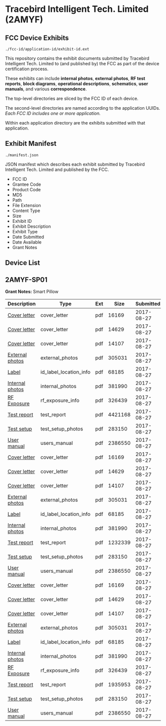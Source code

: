 # Tracebird Intelligent Tech. Limited (2AMYF)
## FCC Device Exhibits

```
./fcc-id/application-id/exhibit-id.ext
```

This repository contains the exhibit documents submitted by Tracebird Intelligent Tech. Limited to (and published by) the FCC as part of the device certification process.

These exhibits can include **internal photos**, **external photos**, **RF test reports**, **block diagrams**, **operational descriptions**, **schematics**, **user manuals**, and various **correspondence**.

The top-level directories are sliced by the FCC ID of each device.

The second-level directories are named according to the application UUIDs. *Each FCC ID includes one or more application.*

Within each application directory are the exhibits submitted with that application. 

## Exhibit Manifest

```
./manifest.json
```

JSON manifest which describes each exhibit submitted by Tracebird Intelligent Tech. Limited and published by the FCC.

- FCC ID
- Grantee Code
- Product Code
- MD5
- Path
- File Extension
- Content Type
- Size
- Exhibit ID
- Exhibit Description
- Exhibit Type
- Date Submitted
- Date Available
- Grant Notes

## Device List
## 2AMYF-SP01
**Grant Notes:** Smart Pillow

| Description | Type | Ext | Size | Submitted | Available |
| ----------- | ---- | --- | ---- | --------- | --------- |
| [Cover letter](2AMYF-SP01/e68960fc3878ad5a669eaa1639bd340c/3528160.pdf) | cover_letter | pdf | 16169 | 2017-08-27 | 2017-08-27 |
| [Cover letter](2AMYF-SP01/e68960fc3878ad5a669eaa1639bd340c/3528161.pdf) | cover_letter | pdf | 14629 | 2017-08-27 | 2017-08-27 |
| [Cover letter](2AMYF-SP01/e68960fc3878ad5a669eaa1639bd340c/3528162.pdf) | cover_letter | pdf | 14107 | 2017-08-27 | 2017-08-27 |
| [External photos](2AMYF-SP01/e68960fc3878ad5a669eaa1639bd340c/3528163.pdf) | external_photos | pdf | 305031 | 2017-08-27 | 2017-08-27 |
| [Label](2AMYF-SP01/e68960fc3878ad5a669eaa1639bd340c/3528164.pdf) | id_label_location_info | pdf | 68185 | 2017-08-27 | 2017-08-27 |
| [Internal photos](2AMYF-SP01/e68960fc3878ad5a669eaa1639bd340c/3528165.pdf) | internal_photos | pdf | 381990 | 2017-08-27 | 2017-08-27 |
| [RF Exposure](2AMYF-SP01/e68960fc3878ad5a669eaa1639bd340c/3528167.pdf) | rf_exposure_info | pdf | 326439 | 2017-08-27 | 2017-08-27 |
| [Test report](2AMYF-SP01/e68960fc3878ad5a669eaa1639bd340c/3528182.pdf) | test_report | pdf | 4421168 | 2017-08-27 | 2017-08-27 |
| [Test setup](2AMYF-SP01/e68960fc3878ad5a669eaa1639bd340c/3528170.pdf) | test_setup_photos | pdf | 283150 | 2017-08-27 | 2017-08-27 |
| [User manual](2AMYF-SP01/e68960fc3878ad5a669eaa1639bd340c/3528171.pdf) | users_manual | pdf | 2386550 | 2017-08-27 | 2017-08-27 |
| [Cover letter](2AMYF-SP01/318345b81d6fdb90ca43e61447379316/3528160.pdf) | cover_letter | pdf | 16169 | 2017-08-27 | 2017-08-27 |
| [Cover letter](2AMYF-SP01/318345b81d6fdb90ca43e61447379316/3528161.pdf) | cover_letter | pdf | 14629 | 2017-08-27 | 2017-08-27 |
| [Cover letter](2AMYF-SP01/318345b81d6fdb90ca43e61447379316/3528162.pdf) | cover_letter | pdf | 14107 | 2017-08-27 | 2017-08-27 |
| [External photos](2AMYF-SP01/318345b81d6fdb90ca43e61447379316/3528163.pdf) | external_photos | pdf | 305031 | 2017-08-27 | 2017-08-27 |
| [Label](2AMYF-SP01/318345b81d6fdb90ca43e61447379316/3528164.pdf) | id_label_location_info | pdf | 68185 | 2017-08-27 | 2017-08-27 |
| [Internal photos](2AMYF-SP01/318345b81d6fdb90ca43e61447379316/3528165.pdf) | internal_photos | pdf | 381990 | 2017-08-27 | 2017-08-27 |
| [Test report](2AMYF-SP01/318345b81d6fdb90ca43e61447379316/3528194.pdf) | test_report | pdf | 1232339 | 2017-08-27 | 2017-08-27 |
| [Test setup](2AMYF-SP01/318345b81d6fdb90ca43e61447379316/3528170.pdf) | test_setup_photos | pdf | 283150 | 2017-08-27 | 2017-08-27 |
| [User manual](2AMYF-SP01/318345b81d6fdb90ca43e61447379316/3528171.pdf) | users_manual | pdf | 2386550 | 2017-08-27 | 2017-08-27 |
| [Cover letter](2AMYF-SP01/ec3bb636df59114fb0b1d13bc4eb08cf/3528160.pdf) | cover_letter | pdf | 16169 | 2017-08-27 | 2017-08-27 |
| [Cover letter](2AMYF-SP01/ec3bb636df59114fb0b1d13bc4eb08cf/3528161.pdf) | cover_letter | pdf | 14629 | 2017-08-27 | 2017-08-27 |
| [Cover letter](2AMYF-SP01/ec3bb636df59114fb0b1d13bc4eb08cf/3528162.pdf) | cover_letter | pdf | 14107 | 2017-08-27 | 2017-08-27 |
| [External photos](2AMYF-SP01/ec3bb636df59114fb0b1d13bc4eb08cf/3528163.pdf) | external_photos | pdf | 305031 | 2017-08-27 | 2017-08-27 |
| [Label](2AMYF-SP01/ec3bb636df59114fb0b1d13bc4eb08cf/3528164.pdf) | id_label_location_info | pdf | 68185 | 2017-08-27 | 2017-08-27 |
| [Internal photos](2AMYF-SP01/ec3bb636df59114fb0b1d13bc4eb08cf/3528165.pdf) | internal_photos | pdf | 381990 | 2017-08-27 | 2017-08-27 |
| [RF Exposure](2AMYF-SP01/ec3bb636df59114fb0b1d13bc4eb08cf/3528167.pdf) | rf_exposure_info | pdf | 326439 | 2017-08-27 | 2017-08-27 |
| [Test report](2AMYF-SP01/ec3bb636df59114fb0b1d13bc4eb08cf/3528169.pdf) | test_report | pdf | 1935953 | 2017-08-27 | 2017-08-27 |
| [Test setup](2AMYF-SP01/ec3bb636df59114fb0b1d13bc4eb08cf/3528170.pdf) | test_setup_photos | pdf | 283150 | 2017-08-27 | 2017-08-27 |
| [User manual](2AMYF-SP01/ec3bb636df59114fb0b1d13bc4eb08cf/3528171.pdf) | users_manual | pdf | 2386550 | 2017-08-27 | 2017-08-27 |
